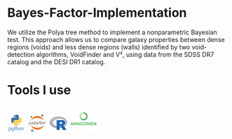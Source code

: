 # Bayes-Factor-Implementation
We utilize the Polya tree method to implement a nonparametric Bayesian test. This approach allows us to compare galaxy properties between dense regions (voids) and less dense regions (walls) identified by two void-detection algorithms, VoidFinder and V², using data from the SDSS DR7 catalog and the DESI DR1 catalog.

# Tools I use

<div>
  <img src="https://github.com/devicons/devicon/blob/master/icons/python/python-original-wordmark.svg" title="Python" alt="Python" width="40" height="40"/>&nbsp;
  <img src="https://github.com/devicons/devicon/blob/master/icons/jupyter/jupyter-original-wordmark.svg" title="Jupyter" alt="Jupyter" width="40" height="40"/>&nbsp;
  <img src="https://github.com/devicons/devicon/blob/master/icons/r/r-original.svg" title="R" alt="R" width="40" height="40"/>&nbsp;
  <img src="https://github.com/devicons/devicon/blob/master/icons/anaconda/anaconda-original-wordmark.svg" title="Java" alt="Java" width="60" height="60"/>&nbsp;
</div>


